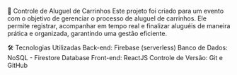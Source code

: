 🛒 Controle de Aluguel de Carrinhos
Este projeto foi criado para um evento com o objetivo de gerenciar o processo de aluguel de carrinhos. Ele permite registrar, acompanhar em tempo real e finalizar aluguéis de maneira prática e organizada, garantindo uma gestão eficiente.

🛠️ Tecnologias Utilizadas
Back-end: Firebase (serverless)
Banco de Dados: NoSQL - Firestore Database 
Front-end: ReactJS
Controle de Versão: Git e GitHub
